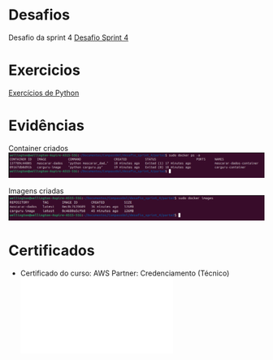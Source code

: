 # Desafios

Desafio da sprint 4
[Desafio Sprint 4](/Sprint%204/Desafio/README.md)

# Exercicios
[Exercícios de Python](exercicios/exercicios_python/)

# Evidências

Container criados
![Evidencia 1](evidencias/evidencia01.png)

Imagens criadas
![Evidencia 2](evidencias/evidencia02.png)


# Certificados
- Certificado do curso: AWS Partner: Credenciamento (Técnico)
![Certificado](certificados/13246_3_5549227_1718391542_AWS%20Course%20Completion%20Certificate.pdf)

